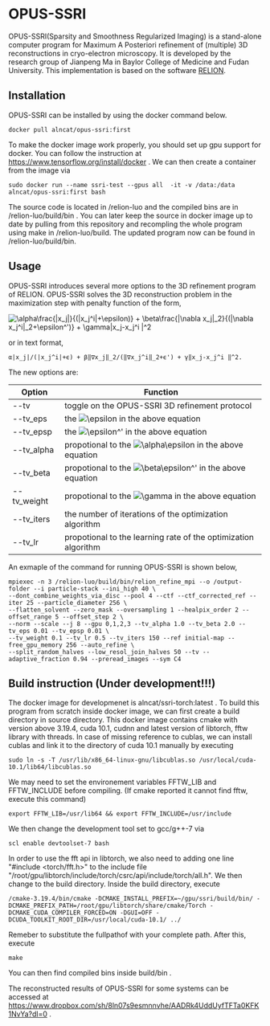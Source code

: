 

# OPUS-SSRI


OPUS-SSRI(Sparsity and Smoothness Regularized Imaging) is a stand-alone computer
program for Maximum A Posteriori refinement of (multiple) 3D reconstructions in cryo-electron microscopy. It is developed by the
research group of Jianpeng Ma in Baylor College of Medicine and Fudan University. This implementation is based on the software [RELION](https://www.ncbi.nlm.nih.gov/pubmed/22100448).

## Installation

OPUS-SSRI can be installed by using the docker command below.

```
docker pull alncat/opus-ssri:first
```
To make the docker image work properly, you should set up gpu support for docker.
You can follow the instruction at https://www.tensorflow.org/install/docker .
We can then create a container from the image via
```
sudo docker run --name ssri-test --gpus all  -it -v /data:/data alncat/opus-ssri:first bash
```
The source code is located in /relion-luo and the compiled bins are in /relion-luo/build/bin .
You can later keep the source in docker image up to date by pulling from this repository and recompling the whole program using make in /relion-luo/build. The updated program now can be found in /relion-luo/build/bin.

## Usage

OPUS-SSRI introduces several more options to the 3D refinement program of RELION.
OPUS-SSRI solves the 3D reconstruction problem in the maximization step with penalty function of the form,

![\alpha\frac{|x_j|}{(|x_j^i|+\epsilon)} + \beta\frac{\|\nabla x_j\|_2}{(\|\nabla x_j^i\|_2\+\epsilon^')} + \gamma\|x_j-x_j^i \|^2](https://render.githubusercontent.com/render/math?math=%5Calpha%5Cfrac%7B%7Cx_j%7C%7D%7B(%7Cx_j%5Ei%7C%2B%5Cepsilon)%7D%20%2B%20%5Cbeta%5Cfrac%7B%5C%7C%5Cnabla%20x_j%5C%7C_2%7D%7B(%5C%7C%5Cnabla%20x_j%5Ei%5C%7C_2%5C%2B%5Cepsilon%5E')%7D%20%2B%20%5Cgamma%5C%7Cx_j-x_j%5Ei%20%5C%7C%5E2)

or in text format,

```
α|x_j|/(|x_j^i|+ϵ) + β‖∇x_j‖_2/(‖∇x_j^i‖_2+ϵ') + γ‖x_j-x_j^i ‖^2.
```

The new options are:

Option | Function
------------ | -------------
--tv |toggle on the OPUS-SSRI 3D refinement protocol
--tv_eps |the ![\epsilon](https://render.githubusercontent.com/render/math?math=%5Cepsilon) in the above equation
--tv_epsp |the ![\epsilon^'](https://render.githubusercontent.com/render/math?math=%5Cepsilon%5E') in the above equation
--tv_alpha |propotional to the ![\alpha\epsilon](https://render.githubusercontent.com/render/math?math=%5Calpha) in the above equation
--tv_beta |propotional to the ![\beta\epsilon^'](https://render.githubusercontent.com/render/math?math=%5Cbeta) in the above equation
--tv_weight |propotional to the ![\gamma](https://render.githubusercontent.com/render/math?math=%5Cgamma) in the above equation
--tv_iters |the number of iterations of the optimization algorithm
--tv_lr |propotional to the learning rate of the optimization algorithm

An exmaple of the command for running OPUS-SSRI is shown below,

```
mpiexec -n 3 /relion-luo/build/bin/relion_refine_mpi --o /output-folder --i particle-stack --ini_high 40 \
--dont_combine_weights_via_disc --pool 4 --ctf --ctf_corrected_ref --iter 25 --particle_diameter 256 \
--flatten_solvent --zero_mask --oversampling 1 --healpix_order 2 --offset_range 5 --offset_step 2 \
--norm --scale --j 8 --gpu 0,1,2,3 --tv_alpha 1.0 --tv_beta 2.0 --tv_eps 0.01 --tv_epsp 0.01 \
--tv_weight 0.1 --tv_lr 0.5 --tv_iters 150 --ref initial-map --free_gpu_memory 256 --auto_refine \
--split_random_halves --low_resol_join_halves 50 --tv --adaptive_fraction 0.94 --preread_images --sym C4

```
## Build instruction (Under development!!!)
The docker image for developmenet is alncat/ssri-torch:latest .
To build this program from scratch inside docker image, we can first create a build directory in source directory.
This docker image contains cmake with version above 3.19.4, cuda 10.1, cudnn and latest version of libtorch, fftw library with threads.
In case of missing reference to cublas, we can install cublas and link it to the directory of cuda 10.1 manually by executing
```
sudo ln -s -T /usr/lib/x86_64-linux-gnu/libcublas.so /usr/local/cuda-10.1/lib64/libcublas.so
```
We may need to set the environement variables FFTW_LIB and FFTW_INCLUDE before compiling. (If cmake reported it cannot find fftw, execute this command)
```
export FFTW_LIB=/usr/lib64 && export FFTW_INCLUDE=/usr/include
```
We then change the development tool set to gcc/g++-7 via
```
scl enable devtoolset-7 bash
```
In order to use the fft api in libtorch, we also need to adding one line "#include <torch/fft.h>" to the include file "/root/gpu/libtorch/include/torch/csrc/api/include/torch/all.h".
We then change to the build directory. Inside the build directory, execute
```
/cmake-3.19.4/bin/cmake -DCMAKE_INSTALL_PREFIX=~/gpu/ssri/build/bin/ -DCMAKE_PREFIX_PATH=/root/gpu/libtorch/share/cmake/Torch -DCMAKE_CUDA_COMPILER_FORCED=ON -DGUI=OFF -DCUDA_TOOLKIT_ROOT_DIR=/usr/local/cuda-10.1/ ../
```
Remeber to substitute the fullpathof with your complete path.
After this, execute
```
make
```
You can then find compiled bins inside build/bin .

The reconstructed results of OPUS-SSRI for some systems can be accessed at https://www.dropbox.com/sh/8ln07s9esmnnvhe/AADRk4UddUyfTFTa0KFK1NvYa?dl=0 .
